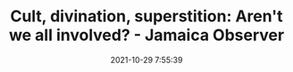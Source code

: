---
"title": "Cult, divination, superstition: Aren't we all involved? - Jamaica Observer"
"date": "2021-10-29 7:55:39"
"feed_name": "GOOGLENEWSMINING"
"feed_website": "https://news.google.com/search?q=mining%2Bincident&hl=en-US&gl=US&ceid=US:en"
"feed_rss": "https://news.google.com/rss/search?q=mining%2Bincident&hl=en-US&gl=US&ceid=US:en"
"link": "https://www.jamaicaobserver.com/opinion/cult-divination-superstition-aren-t-we-all-involved-_234874?profile=1096"
"source": "{'href': 'https://www.jamaicaobserver.com', 'title': 'Jamaica Observer'}"
"file": "_posts/2021-1-1-41ad0cb3480c106838977811fc97358a3b29b456.md"
"accident": "0"
"drilling": "0"
"dead": "0"
"injured": "0"
"arrested": "0"
"place": "unknown place"
"where": "unknown site"
"causes": "unknown"
"place_uri": "unknown place"
---